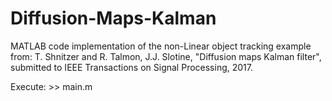 # Diffusion-Maps-Kalman
MATLAB code implementation of the non-Linear object tracking example  from: 
T. Shnitzer and R. Talmon, J.J. Slotine, "Diffusion maps Kalman filter", 
submitted to IEEE Transactions on Signal Processing, 2017.

Execute: >> main.m
